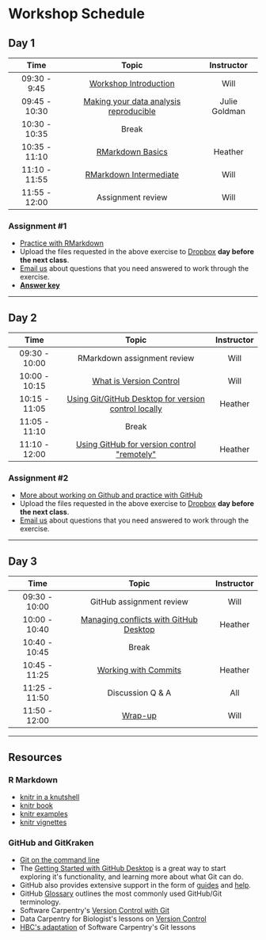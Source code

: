 # Workshop Schedule

## Day 1

| Time            |  Topic  | Instructor |
|:------------------------:|:------------------------------------------------:|:--------:|
| 09:30 - 9:45 | [Workshop Introduction](../lectures/workshop_intro_slides.pdf) | Will |
| 09:45 - 10:30 | [Making your data analysis reproducible](../lectures/20240806-HBC-Research-Reproducibility.pdf) | Julie Goldman |
| 10:30 - 10:35 | Break |  |
| 10:35 - 11:10 | [RMarkdown Basics](../lessons/01-Rmarkdown_basics.md) | Heather |
| 11:10 - 11:55 | [RMarkdown Intermediate](../lessons/02-Rmarkdown_intermediate.md) | Will |
| 11:55 - 12:00 | Assignment review | Will |

### Assignment #1

* [Practice with RMarkdown](../activities/Rmd_exercise4.md)
* Upload the files requested in the above exercise to [Dropbox](https://www.dropbox.com/request/rsjyLe9hgLhh5Kka8lD1) **day before the next class**.
* [Email us](mailto:hbctraining@hsph.harvard.edu) about questions that you need answered to work through the exercise.
* [**Answer key**](https://raw.githubusercontent.com/hbctraining/reproducibility-tools/master/activities/Rmd_exercise4_answerkey.rmd)

---

## Day 2

| Time            |  Topic  | Instructor |
|:------------------------:|:------------------------------------------------:|:--------:|
| 09:30 - 10:00 | RMarkdown assignment review | Will |
| 10:00 - 10:15 | [What is Version Control](../lessons/03_Intro_to_versioning.md) | Will |
| 10:15 - 11:05 | [Using Git/GitHub Desktop for version control locally](../lessons/04_GitHub_desktop.md) | Heather |
| 11:05 - 11:10 | Break |  |
| 11:10 - 12:00 | [Using GitHub for version control "remotely"](../lessons/05_GitHub_Dekstop_remote1.md) | Heather |

### Assignment #2

* [More about working on Github and practice with GitHub](../lessons/Exercises_GHD_remote.md)
* Upload the files requested in the above exercise to [Dropbox](https://www.dropbox.com/request/LybdXxCcT4z8ZKHsKww5) **day before the next class**.
* [Email us](mailto:hbctraining@hsph.harvard.edu) about questions that you need answered to work through the exercise.


---

## Day 3

| Time            |  Topic  | Instructor |
|:------------------------:|:------------------------------------------------:|:--------:|
| 09:30 - 10:00 | GitHub assignment review | Will |
| 10:00 - 10:40 | [Managing conflicts with GitHub Desktop](../lessons/07_Managing_conflicts_GitHub_Desktop.md) |Heather |
| 10:40 - 10:45 | Break | |
| 10:45 - 11:25 |[Working with Commits]() | Heather |
| 11:25 - 11:50 | Discussion Q & A | All|
| 11:50 - 12:00 | [Wrap-up]()| Will |


---

## Resources

### R Markdown
-   [knitr in a knutshell](http://kbroman.org/knitr_knutshell/)
-   [knitr book](https://www.amazon.com/gp/product/1498716962)
-   [knitr examples](https://yihui.name/knitr/demos)
-   [knitr vignettes](https://github.com/yihui/knitr/tree/master/vignettes)

### GitHub and GitKraken
* [Git on the command line](https://hbctraining.github.io/Training-modules/Git-Github/#learning-objectives)
* The [Getting Started with GitHub Desktop](https://docs.github.com/en/desktop/overview/getting-started-with-github-desktop) is a great way to start exploring it's functionality, and learning more about what Git can do.
* GitHub also provides extensive support in the form of [guides](https://guides.github.com/) and [help](https://help.github.com/).
* GitHub [Glossary](https://help.github.com/articles/github-glossary/) outlines the most commonly used GitHub/Git terminology.
* Software Carpentry's [Version Control with Git](https://swcarpentry.github.io/git-novice/)
* Data Carpentry for Biologist's lessons on [Version Control](https://datacarpentry.org/semester-biology/materials/version-control-R/)
* [HBC's adaptation](https://hbctraining.github.io/Training-modules/Git-Github/#contents) of Software Carpentry's Git lessons

